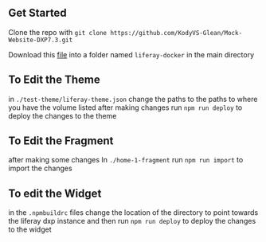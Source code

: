 ## Get Started

Clone the repo with `git clone https://github.com/KodyVS-Glean/Mock-Website-DXP7.3.git`

Download this [file](https://drive.google.com/file/d/1dDN40_0bwiDgBDP3ZzmHn1RtpUMH32gr/view?usp=sharing) into a folder named `liferay-docker` in the main directory


## To Edit the Theme

in `./test-theme/liferay-theme.json` change the paths to the paths to where you have the volume listed
after making changes run `npm run deploy` to deploy the changes to the theme

## To Edit the Fragment
after making some changes 
In `./home-1-fragment` run `npm run import` to import the changes

## To edit the Widget

in the `.npmbuildrc` files change the location of the directory to point towards the liferay dxp instance and then run `npm run deploy` to deploy the changes to the widget

